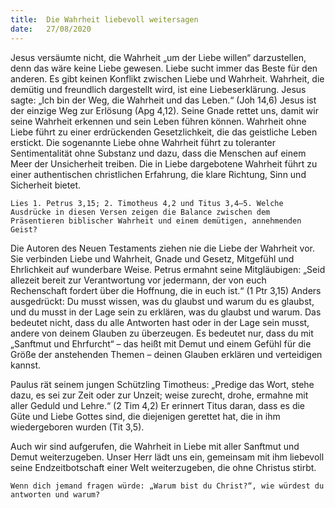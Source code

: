 ```yaml
---
title:  Die Wahrheit liebevoll weitersagen
date:   27/08/2020
---
```


Jesus versäumte nicht, die Wahrheit „um der Liebe willen“ darzustellen, denn das wäre keine Liebe gewesen. Liebe sucht immer das Beste für den anderen. Es gibt keinen Konflikt zwischen Liebe und Wahrheit. Wahrheit, die demütig und freundlich dargestellt wird, ist eine Liebeserklärung. Jesus sagte: „Ich bin der Weg, die Wahrheit und das Leben.“ (Joh 14,6) Jesus ist der einzige Weg zur Erlösung (Apg 4,12). Seine Gnade rettet uns, damit wir seine Wahrheit erkennen und sein Leben führen können. Wahrheit ohne Liebe führt zu einer erdrückenden Gesetzlichkeit, die das geistliche Leben erstickt. Die sogenannte Liebe ohne Wahrheit führt zu toleranter Sentimentalität ohne Substanz und dazu, dass die Menschen auf einem Meer der Unsicherheit treiben. Die in Liebe dargebotene Wahrheit führt zu einer authentischen christlichen Erfahrung, die klare Richtung, Sinn und Sicherheit bietet.

`Lies 1. Petrus 3,15; 2. Timotheus 4,2 und Titus 3,4–5. Welche Ausdrücke in diesen Versen zeigen die Balance zwischen dem Präsentieren biblischer Wahrheit und einem demütigen, annehmenden Geist?`

Die Autoren des Neuen Testaments ziehen nie die Liebe der Wahrheit vor. Sie verbinden Liebe und Wahrheit, Gnade und Gesetz, Mitgefühl und Ehrlichkeit auf wunderbare Weise. Petrus ermahnt seine Mitgläubigen: „Seid allezeit bereit zur Verantwortung vor jedermann, der von euch Rechenschaft fordert über die Hoffnung, die in euch ist.“ (1 Ptr 3,15) Anders ausgedrückt: Du musst wissen, was du glaubst und warum du es glaubst, und du musst in der Lage sein zu erklären, was du glaubst und warum. Das bedeutet nicht, dass du alle Antworten hast oder in der Lage sein musst, andere von deinem Glauben zu überzeugen. Es bedeutet nur, dass du mit „Sanftmut und Ehrfurcht“ – das heißt mit Demut und einem Gefühl für die Größe der anstehenden Themen – deinen Glauben erklären und verteidigen kannst.

Paulus rät seinem jungen Schützling Timotheus: „Predige das Wort, stehe dazu, es sei zur Zeit oder zur Unzeit; weise zurecht, drohe, ermahne mit aller Geduld und Lehre.“ (2 Tim 4,2) Er erinnert Titus daran, dass es die Güte und Liebe Gottes sind, die diejenigen gerettet hat, die in ihm wiedergeboren wurden (Tit 3,5).

Auch wir sind aufgerufen, die Wahrheit in Liebe mit aller Sanftmut und Demut weiterzugeben. Unser Herr lädt uns ein, gemeinsam mit ihm liebevoll seine Endzeitbotschaft einer Welt weiterzugeben, die ohne Christus stirbt.

`Wenn dich jemand fragen würde: „Warum bist du Christ?“, wie würdest du antworten und warum?`